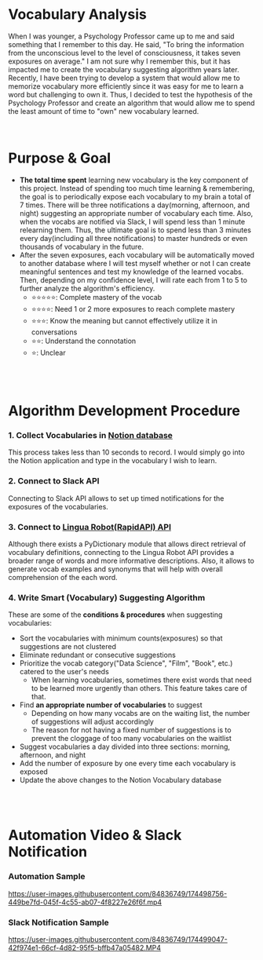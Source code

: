 # Vocabulary Analysis

When I was younger, a Psychology Professor came up to me and said something that I remember to this day.
He said, "To bring the information from the unconscious level to the level of consciousness, it takes seven exposures on average."
I am not sure why I remember this, but it has impacted me to create the vocabulary suggesting algorithm years later.
Recently, I have been trying to develop a system that would allow me to memorize vocabulary more efficiently since it was easy for me to learn a word but challenging to own it.
Thus, I decided to test the hypothesis of the Psychology Professor and create an algorithm that would allow me to spend the least amount of time to "own" new vocabulary learned.

<br>  

# Purpose & Goal

- **The total time spent** learning new vocabulary is the key component of this project. Instead of spending too much time learning & remembering, the goal is to periodically expose each vocabulary to my brain a total of 7 times. There will be three notifications a day(morning, afternoon, and night) suggesting an appropriate number of vocabulary each time. Also, when the vocabs are notified via Slack, I will spend less than 1 minute relearning them. Thus, the ultimate goal is to spend less than 3 minutes every day(including all three notifications) to master hundreds or even thousands of vocabulary in the future.
- After the seven exposures, each vocabulary will be automatically moved to another database where I will test myself whether or not I can create meaningful sentences and test my knowledge of the learned vocabs. Then, depending on my confidence level, I will rate each from 1 to 5 to further analyze the algorithm's efficiency.
    - ⭐️⭐️⭐️⭐️⭐️: Complete mastery of the vocab
    - ⭐️⭐️⭐️⭐: Need 1 or 2 more exposures to reach complete mastery
    - ⭐️⭐️⭐️: Know the meaning but cannot effectively utilize it in conversations
    - ⭐️⭐️: Understand the connotation
    - ⭐️: Unclear

<br>  

<br>  

# Algorithm Development Procedure

### 1. Collect Vocabularies in [Notion database](https://andyhomepage.notion.site/Vocabularies-c97b642944854b44826d8a1ce73bc3da)

This process takes less than 10 seconds to record.
I would simply go into the Notion application and type in the vocabulary I wish to learn.

### 2. Connect to Slack API

Connecting to Slack API allows to set up timed notifications for the exposures of the vocabularies.

### 3. Connect to [Lingua Robot(RapidAPI) API](https://rapidapi.com/rokish/api/lingua-robot/details)

Although there exists a PyDictionary module that allows direct retrieval of vocabulary definitions, connecting to the Lingua Robot API provides a broader range of words and more informative descriptions. Also, it allows to generate vocab examples and synonyms that will help with overall comprehension of the each word.

### 4. Write Smart (Vocabulary) Suggesting Algorithm

These are some of the **conditions & procedures** when suggesting vocabularies:
- Sort the vocabularies with minimum counts(exposures) so that suggestions are not clustered
- Eliminate redundant or consecutive suggestions
- Prioritize the vocab category("Data Science", "Film", "Book", etc.) catered to the user's needs
    - When learning vocabularies, sometimes there exist words that need to be learned more urgently than others. This feature takes care of that. 
- Find **an appropriate number of vocabularies** to suggest
    - Depending on how many vocabs are on the waiting list, the number of suggestions will adjust accordingly
    - The reason for not having a fixed number of suggestions is to prevent the cloggage of too many vocabularies on the waitlist
- Suggest vocabularies a day divided into three sections: morning, afternoon, and night
- Add the number of exposure by one every time each vocabulary is exposed
- Update the above changes to the Notion Vocabulary database

<br>  

<br>  

# Automation Video & Slack Notification

### Automation Sample

https://user-images.githubusercontent.com/84836749/174498756-449be7fd-045f-4c55-ab07-4f8227e26f6f.mp4

### Slack Notification Sample

https://user-images.githubusercontent.com/84836749/174499047-42f974e1-66cf-4d82-95f5-bffb47a05482.MP4

